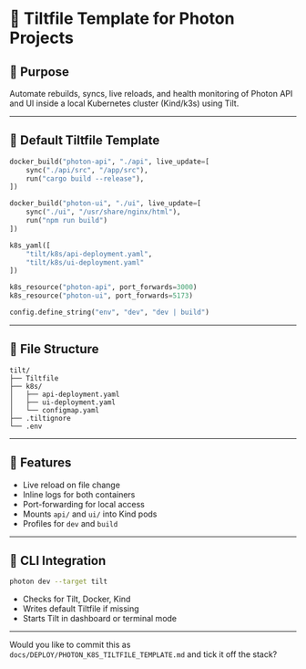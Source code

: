 # 🧱 Tiltfile Template for Photon Projects

## 🧭 Purpose

Automate rebuilds, syncs, live reloads, and health monitoring of Photon API and UI inside a local Kubernetes cluster (Kind/k3s) using Tilt.

---

## 📝 Default Tiltfile Template

```python
docker_build("photon-api", "./api", live_update=[
    sync("./api/src", "/app/src"),
    run("cargo build --release"),
])

docker_build("photon-ui", "./ui", live_update=[
    sync("./ui", "/usr/share/nginx/html"),
    run("npm run build")
])

k8s_yaml([
    "tilt/k8s/api-deployment.yaml",
    "tilt/k8s/ui-deployment.yaml"
])

k8s_resource("photon-api", port_forwards=3000)
k8s_resource("photon-ui", port_forwards=5173)

config.define_string("env", "dev", "dev | build")
```

---

## 📁 File Structure

```plaintext
tilt/
├── Tiltfile
├── k8s/
│   ├── api-deployment.yaml
│   ├── ui-deployment.yaml
│   └── configmap.yaml
├── .tiltignore
└── .env
```

---

## 🧠 Features

- Live reload on file change
- Inline logs for both containers
- Port-forwarding for local access
- Mounts `api/` and `ui/` into Kind pods
- Profiles for `dev` and `build`

---

## 🔄 CLI Integration

```bash
photon dev --target tilt
```

- Checks for Tilt, Docker, Kind
- Writes default Tiltfile if missing
- Starts Tilt in dashboard or terminal mode

---

Would you like to commit this as `docs/DEPLOY/PHOTON_K8S_TILTFILE_TEMPLATE.md` and tick it off the stack?
